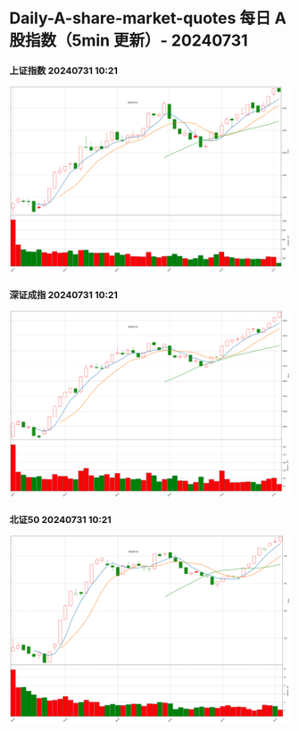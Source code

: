 
# Daily-A-share-market-quotes 每日 A 股指数（5min 更新）- 20240731

### 上证指数 20240731 10:21
![](./fig/2024/7/20240731-sh000001.png)

### 深证成指 20240731 10:21
![](./fig/2024/7/20240731-sz399001.png)

### 北证50 20240731 10:21
![](./fig/2024/7/20240731-bj899050.png)
